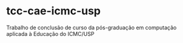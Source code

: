 # tcc-cae-icmc-usp
Trabalho de conclusão de curso da pós-graduação em computação aplicada à Educação do ICMC/USP
